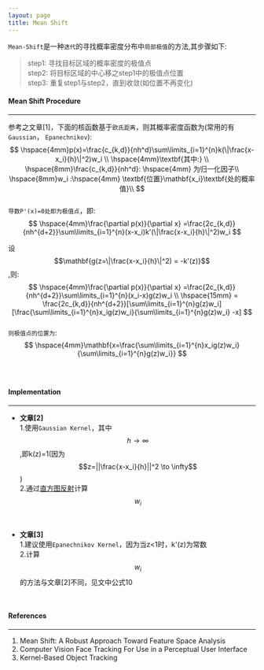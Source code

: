 ```yaml
---
layout: page
title: Mean Shift
---
```

`Mean-Shift`是一种`迭代`的寻找概率密度分布中`局部极值`的方法,其步骤如下:

> step1: 寻找目标区域的概率密度的极值点    
> step2: 将目标区域的中心移之step1中的极值点位置    
> step3: 重复step1与step2，直到收敛(如位置不再变化)    

#### __Mean Shift Procedure__   
---   
参考之文章[1]，下面的核函数基于`欧氏距离`，则其概率密度函数为(常用的有`Gaussian`， `Epanechnikov`):    
$$
\hspace{4mm}p(x)=\frac{c_{k,d}}{nh^d}\sum\limits_{i=1}^{n}k(\|\frac{x-x_i}{h}\|^2)w_i \\
\hspace{4mm}\textbf{其中:} \\
\hspace{8mm}\frac{c_{k,d}}{nh^d}: \hspace{4mm} 为归一化因子\\
\hspace{8mm}w_i :\hspace{4mm} \textbf{位置}\mathbf{x_i}\textbf{处的概率值}\\ 
$$    
`导数P'(x)=0处即为极值点`，即:       
$$
\hspace{4mm}\frac{\partial p(x)}{\partial x} =\frac{2c_{k,d}}{nh^{d+2}}\sum\limits_{i=1}^{n}(x-x_i)k'(\|\frac{x-x_i}{h}\|^2)w_i 
$$    
    
设 $$\mathbf{g(z=\|\frac{x-x_i}{h}\|^2) = -k'(z)}$$,则:    
$$
\hspace{4mm}\frac{\partial p(x)}{\partial x} =\frac{2c_{k,d}}{nh^{d+2}}\sum\limits_{i=1}^{n}(x_i-x)g(z)w_i \\
\hspace{15mm} = \frac{2c_{k,d}}{nh^{d+2}}[\sum\limits_{i=1}^{n}g(z)w_i][\frac{\sum\limits_{i=1}^{n}x_ig(z)w_i}{\sum\limits_{i=1}^{n}g(z)w_i} -x] 
$$    
`则极值点的位置为`:    
$$
\hspace{4mm}\mathbf{x=\frac{\sum\limits_{i=1}^{n}x_ig(z)w_i}{\sum\limits_{i=1}^{n}g(z)w_i}}
$$    
<br />

#### __Implementation__  
---      

* __文章[2]__   
1.使用`Gaussian Kernel`，其中$$h \to \infty$$,即k(z)=1(因为$$z=||\frac{x-x_i}{h}||^2 \to \infty$$)    
2.通过[直方图反射](../../computer_vision/histgram/histgram_backproject.html)计算$$w_i$$    
<br />

* __文章[3]__   
1.建议使用`Epanechnikov Kernel`，因为当z<1时，k'(z)为常数     
2.计算$$w_i$$的方法与文章[2]不同，见文中公式10    
<br />

#### __References__        
---  
1.  Mean Shift: A Robust Approach Toward Feature Space Analysis
2.  Computer Vision Face Tracking For Use in a Perceptual User Interface
3.  Kernel-Based Object Tracking

